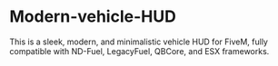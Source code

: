 # Modern-vehicle-HUD
This is a sleek, modern, and minimalistic vehicle HUD for FiveM, fully compatible with ND-Fuel, LegacyFuel, QBCore, and ESX frameworks.
